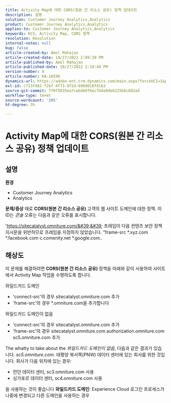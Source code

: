 ```yaml
---
title: Activity Map에 대한 CORS(원본 간 리소스 공유) 정책 업데이트
description: 설명
solution: Customer Journey Analytics,Analytics
product: Customer Journey Analytics,Analytics
applies-to: Customer Journey Analytics,Analytics
keywords: KCS, Activity Map, CORS 정책
resolution: Resolution
internal-notes: null
bug: false
article-created-by: Amol Mahajan
article-created-date: 10/27/2022 2:09:39 PM
article-published-by: Amol Mahajan
article-published-date: 10/27/2022 2:10:48 PM
version-number: 4
article-number: KA-16596
dynamics-url: https://adobe-ent.crm.dynamics.com/main.aspx?forceUCI=1&pagetype=entityrecord&etn=knowledgearticle&id=92d4eefd-0056-ed11-bba2-6045bd006793
exl-id: c713f481-f2bf-4f73-9f2d-6969010fd163
source-git-commit: 7f0f5035ea7cebd60f6ec7bda9de6225b6c602a4
workflow-type: tm+mt
source-wordcount: '205'
ht-degree: 3%

---
```


# Activity Map에 대한 CORS(원본 간 리소스 공유) 정책 업데이트

## 설명

<b>환경 </b>
- Customer Journey Analytics
- Analytics



<b>문제/증상</b>
때로 <b>CORS(원본 간 리소스 공유)</b> 고객의 웹 사이트 도메인에 대한 정책. 이 ID는 *콘솔* 오류는 다음과 같은 오류를 표시합니다.

&#39;https://sitecatalyst.omniture.com/&#39;&#39; 프레임이 다음 컨텐츠 보안 정책 지시문을 위반하므로 프레임을 지정하지 않았습니다. &quot;frame-src \*.xyz.com \*.facebook.com c.comenity.net \*.google.com..


## 해상도


이 문제를 해결하려면 <b>CORS(원본 간 리소스 공유) </b>정책을 아래와 같이 사용하여 사이트에서 Activity Map 작업을 수행하도록 합니다.

와일드카드 도메인

- &#39;connect-src&#39;의 경우 sitecatalyst.omniture.com 추가
- &#39;frame-src&#39;의 경우 \*.omniture.com을 추가합니다


와일드카드 도메인이 없음

- &#39;connect-src&#39;의 경우 sitecatalyst.omniture.com 추가
- &#39;frame-src&#39;의 경우 sitecatalyst.omniture.com authorization.omniture.com sc5.omniture.com 추가


The whatty to take about the *와일드카드 도메인이 없음*, 다음과 같은 결과가 있습니다. *sc5.omniture.com*. 태평양 북서쪽(PNW) 데이터 센터에 있는 회사를 위한 것입니다. 회사가 다음 위치에 있는 경우:

- 런던 데이터 센터, sc3.omniture.com 사용
- 싱가포르 데이터 센터, sc4.omniture.com 사용


을 사용하는 것이 좋습니다 <b>와일드카드 도메인</b>: Experience Cloud 로그인 프로세스가 나중에 변경되고 다른 도메인을 사용하는 경우
